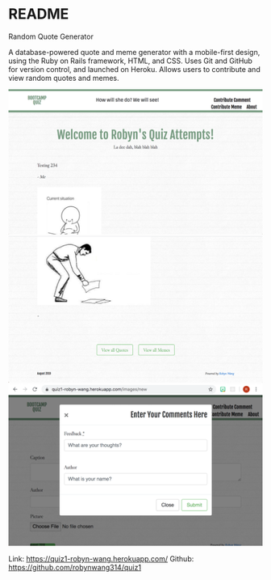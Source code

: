 # README

Random Quote Generator

A database-powered quote and meme generator with a mobile-first design, using the Ruby on Rails framework, HTML, and CSS. Uses Git and GitHub for version control, and launched on Heroku. Allows users to contribute and view random quotes and memes. 

<img src="/app/assets/images/home.png" alt="Homepage">
<img src="/app/assets/images/view.png" alt="View All">
<img src="/app/assets/images/contribute.png" alt="Contribute">

Link: https://quiz1-robyn-wang.herokuapp.com/
Github: https://github.com/robynwang314/quiz1
